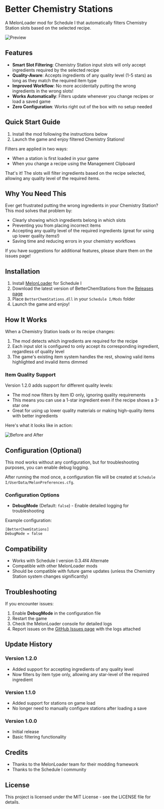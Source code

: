 # Better Chemistry Stations

A MelonLoader mod for Schedule I that automatically filters Chemistry Station slots based on the selected recipe.

![Preview](https://i.imgur.com/YourImageHere.png)

## Features

- **Smart Slot Filtering**: Chemistry Station input slots will only accept ingredients required by the selected recipe
- **Quality-Aware**: Accepts ingredients of any quality level (1-5 stars) as long as they match the required item type
- **Improved Workflow**: No more accidentally putting the wrong ingredients in the wrong slots!
- **Works Automatically**: Filters update whenever you change recipes or load a saved game
- **Zero Configuration**: Works right out of the box with no setup needed

## Quick Start Guide

1. Install the mod following the instructions below
2. Launch the game and enjoy filtered Chemistry Stations!

Filters are applied in two ways:

- When a station is first loaded in your game
- When you change a recipe using the Management Clipboard

That's it! The slots will filter ingredients based on the recipe selected, allowing any quality level of the required items.

## Why You Need This

Ever get frustrated putting the wrong ingredients in your Chemistry Station? This mod solves that problem by:

- Clearly showing which ingredients belong in which slots
- Preventing you from placing incorrect items
- Accepting any quality level of the required ingredients (great for using up lower quality items!)
- Saving time and reducing errors in your chemistry workflows

If you have suggestions for additional features, please share them on the issues page!

## Installation

1. Install [MelonLoader](https://melonwiki.xyz/#/README) for Schedule I
2. Download the latest version of BetterChemStations from the [Releases page](https://github.com/YourUsername/BetterChemStations/releases)
3. Place `BetterChemStations.dll` in your `Schedule I/Mods` folder
4. Launch the game and enjoy!

## How It Works

When a Chemistry Station loads or its recipe changes:

1. The mod detects which ingredients are required for the recipe
2. Each input slot is configured to only accept its corresponding ingredient, regardless of quality level
3. The game's existing item system handles the rest, showing valid items highlighted and invalid items dimmed

### Item Quality Support

Version 1.2.0 adds support for different quality levels:

- The mod now filters by item ID only, ignoring quality requirements
- This means you can use a 1-star ingredient even if the recipe shows a 3-star one
- Great for using up lower quality materials or making high-quality items with better ingredients

Here's what it looks like in action:

![Before and After](https://i.imgur.com/YourBeforeAfterImage.png)

## Configuration (Optional)

This mod works without any configuration, but for troubleshooting purposes, you can enable debug logging.

After running the mod once, a configuration file will be created at `Schedule I/UserData/MelonPreferences.cfg`.

### Configuration Options

- **DebugMode** (Default: `false`) - Enable detailed logging for troubleshooting

Example configuration:

```
[BetterChemStations]
DebugMode = false
```

## Compatibility

- Works with Schedule I version 0.3.4f4 Alternate
- Compatible with other MelonLoader mods
- Should be compatible with future game updates (unless the Chemistry Station system changes significantly)

## Troubleshooting

If you encounter issues:

1. Enable **DebugMode** in the configuration file
2. Restart the game
3. Check the MelonLoader console for detailed logs
4. Report issues on the [GitHub Issues page](https://github.com/YourUsername/BetterChemStations/issues) with the logs attached

## Update History

### Version 1.2.0

- Added support for accepting ingredients of any quality level
- Now filters by item type only, allowing any star-level of the required ingredient

### Version 1.1.0

- Added support for stations on game load
- No longer need to manually configure stations after loading a save

### Version 1.0.0

- Initial release
- Basic filtering functionality

## Credits

- Thanks to the MelonLoader team for their modding framework
- Thanks to the Schedule I community

## License

This project is licensed under the MIT License - see the LICENSE file for details.
